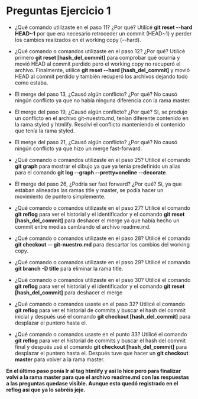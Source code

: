 # Preguntas Ejercicio 1

* ¿Qué comando utilizaste en el paso 11? ¿Por qué?
Utilicé **git reset --hard HEAD~1** por que era necesario retroceder un commit (HEAD~1) y perder los cambios realizados en el working copy (--hard).

* ¿Qué comando o comandos utilizaste en el paso 12? ¿Por qué?
Utilicé primero **git reset [hash_del_commit]** para comprobar qué ocurría y movió HEAD al commit perdido pero el working copy no recuperó el archivo.
Finalmente, utilicé **git reset --hard [hash_del_commit]** y movió HEAD al commit perdido y también recuperó los archivos dejando todo como estaba.

* El merge del paso 13, ¿Causó algún conflicto? ¿Por qué?
No causó ningún conflicto ya que no había ninguna diferencia con la rama master.

* El merge del paso 19, ¿Causó algún conflicto? ¿Por qué?
Si, se produjo un conflicto en el archivo git-nuestro.md, tenían diferente contenido en la rama styled y htmlify. Resolví el conflicto manteniendo
el contenido que tenía la rama styled.

* El merge del paso 21, ¿Causó algún conflicto? ¿Por qué?
No causó ningún conflicto ya que hizo un merge fast-forward.

* ¿Qué comando o comandos utilizaste en el paso 25?
Utilicé el comando **git graph** para mostrar el dibujo ya que ya tenía predefinido un alias para el comando 
**git log --graph --pretty=oneline --decorate**.

* El merge del paso 26, ¿Podría ser fast forward? ¿Por qué?
Si, ya que estaban alineadas las ramas title y master, se podía hacer un movimiento de puntero simplemente.

* ¿Qué comando o comandos utilizaste en el paso 27?
Utilicé el comando **git reflog** para ver el historial y el identificador y el comando **git reset [hash_del_commit]** para deshacer el merge
ya que había hecho un commit entre medias cambiando el archivo readme.md.

* ¿Qué comando o comandos utilizaste en el paso 28?
Utilicé el comando **git checkout -- git-nuestro.md** para descartar los cambios del working copy.

* ¿Qué comando o comandos utilizaste en el paso 29?
Utilicé el comando **git branch -D title** para eliminar la rama title.

* ¿Qué comando o comandos utilizaste en el paso 30?
Utilicé el comando **git reflog** para ver el historial y el identificador y el comando **git reset [hash_del_commit]** para deshacer el merge

* ¿Qué comando o comandos usaste en el paso 32?
Utilicé el comando **git reflog** para ver el historial de commits y buscar el hash del commit inicial y después usé el comando
**git checkout [hash_del_commit]** para desplazar el puntero hasta el.

* ¿Qué comando o comandos usaste en el punto 33?
Utilicé el comando **git reflog** para ver el historial de commits y buscar el hash del commit final y después usé el comando
**git checkout [hash_del_commit]** para desplazar el puntero hasta el. Después tuve que hacer un **git checkout master** para
volver a la rama master.

**En el último paso ponía Ir al tag htmlify y así lo hice pero para finalizar volví a la rama master para que el archivo readme.md con las
respuestas a las preguntas quedase visible. Aunque esto quedó registrado en el reflog así que ya lo sabréis jeje.**
